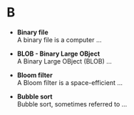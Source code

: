 # B

* **Binary file**<br>
A binary file is a computer ...

* **BLOB - Binary Large OBject**<br>
A Binary Large OBject (BLOB) ...

- **Bloom filter**<br>
A Bloom filter is a space-efficient ...

- **Bubble sort**<br>
Bubble sort, sometimes referred to ...
